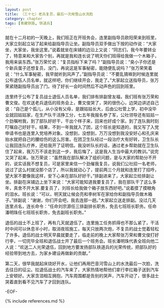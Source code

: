 ```yaml
---
layout: post
title: （三十七）老兵复员，最后一次用雪山水洗脸
category: chapter
tags: [青藏铁路, 铁道兵]
---
```


就在十二月初的一天晚上，我们班正在开班务会，连里副指导员欧阳荣来到班里，大家立刻起立站了起来给副指导员让坐。副指导员双手做出下按的动作说：“大家坐，大家坐，我坐这里。”说着就坐在床铺的边沿上又说：“同志们，我今年要转业了，特意来和大家告个别，再就是我和连长说了明天你们班得给我做一个木箱子，我用来装东西。”张万荣忙说：“复员指标下来了吗？”副指导员说：“臭小子你还是个新兵蛋子还想复员，没门，再说这是军事秘密，能随便乱说吗？”张万荣笑着说：“什么军事秘密，我早就听到风声了。”副指导员说：“不要乱猜嘛到时候连里就公布退伍人员名单，就这样吧，你们继续开会，我走了。”大家起立送指导员，张万荣紧随副指导员出了门。待了好长一会时间然后不动声色的回到班里。

连里终于公布了复员战士退伍人员名单，我们排有排副曾友福，我们班有张万荣和曹文俊。在欢送老兵退伍的班务会上，曹文俊哭了，哭的很伤心，边哭边讲述自己说：“自己是个孤儿，从小没有父母，是跟姑姑长大，后由公社管上学，初中没毕业就回姑姑家，在生产队干活挣工分，七五年我报名参了军，公社领导还有姑姑一个劲嘱咐我，到了部队好好干，干出个样子来，回来也好成个家。到了连队我时刻叮嘱自己好好干。结果，不到一年我就入了团，这个班长是知道的，我又写了入党申请书也是连里入党培养对象。没想到，没想到，万万没想到我没安好心和孔庆来抬水就把自己的腰给伤的这么厉害。在团卫生队经过一段治疗大有好转，卫生队长让我回连队疗养，还给我开了证明信。我没听队长的话，通过老乡帮助就在卫生队住了起来，我万万不该走到这一步，我后悔了，这是我人生当中最大的教训。”说完又哭了起来。张万荣说：“虽然我在部队解决了组织问题，是与大家的帮助分不开的，说实话我不想复员，可是家里来信一个劲催我复员，说我们公社招一名老师，说过了这么村就没那个店了，所以我就动心了，提前两三个月就和连里打了招呼，望大家不要像我这样，安下心来在部队好好干。”排副进来了，大家起立给排副让坐。排副在床铺边上坐下来说：“大家可能知道我要复员了，我在部队干了这么多年，真舍不开大家.要复员了，刘班长给我做个箱子放东西好吧。”说着摸了摸眼角的泪水。班长说：“可以，明天就让候会亮和李树军在家给你和副指导员做木箱子。”排副说：“谢谢，你们开会吧，我去连部一趟。”大家起立送走排副。没过几天连里点名，连长命令：“任命刘宗源任三排副排长职务，免去七班班长职务。任命潘明珠任七班班长职务，免去副班长职务。”

退伍的战士不上班了，再有几天就退伍了。连里施工任务抓得也不那么紧了，干活时中间可以休息半小时，取消夜班施工，每天只放两次炮，不复员的战士觉着轻松了许多。退伍的战士明天早晨就要走了，临走前的晚上大家帮张万荣和曹文俊打好行李，一切完毕全班和退伍战士开了最后一个班务会。班长潘明珠代表全班向他二人说：“欢送二人光荣退伍，回到地方要发扬部队铁道兵的光荣传统，把部队好的经验带到地方去，为家乡建设再做新的贡献。”

第二天，很早我就起床烧好开水，让他们再用巴音河雪山上的水洗最后一次脸，洗去往日的征尘。拉退伍战士的汽车来了，大家热情地帮他们拿行李扛箱子送到汽车上安顿好。大家含泪相互拥抱，汽车周围都是告别的哭声，汽车开动了，很多战士哭着直到看不见汽车了才回到连队。

-EOF-

{% include references.md %}
